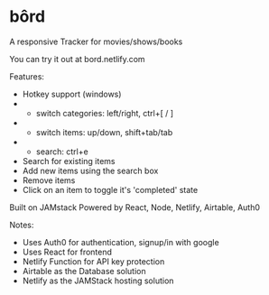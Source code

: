 # bôrd
A responsive Tracker for movies/shows/books

You can try it out at bord.netlify.com

Features:
- Hotkey support (windows)
- - switch categories: left/right, ctrl+\[ / ]
- - switch items: up/down, shift+tab/tab
- - search: ctrl+e
- Search for existing items 
- Add new items using the search box
- Remove items
- Click on an item to toggle it's 'completed' state

Built on JAMstack 
Powered by React, Node, Netlify, Airtable, Auth0

Notes: 
- Uses Auth0 for authentication, signup/in with google
- Uses React for frontend
- Netlify Function for API key protection
- Airtable as the Database solution
- Netlify as the JAMStack hosting solution
